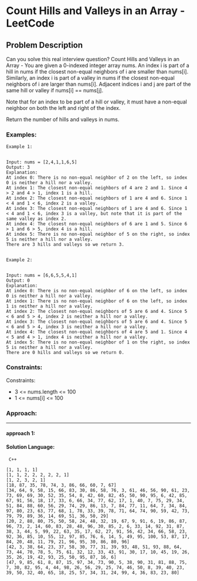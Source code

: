 # Count Hills and Valleys in an Array - LeetCode
  
  ## Problem Description
  
  Can you solve this real interview question? Count Hills and Valleys in an Array - You are given a 0-indexed integer array nums. An index i is part of a hill in nums if the closest non-equal neighbors of i are smaller than nums[i]. Similarly, an index i is part of a valley in nums if the closest non-equal neighbors of i are larger than nums[i]. Adjacent indices i and j are part of the same hill or valley if nums[i] == nums[j].

Note that for an index to be part of a hill or valley, it must have a non-equal neighbor on both the left and right of the index.

Return the number of hills and valleys in nums.
  
  ### Examples:
  ```
  Example 1:


Input: nums = [2,4,1,1,6,5]
Output: 3
Explanation:
At index 0: There is no non-equal neighbor of 2 on the left, so index 0 is neither a hill nor a valley.
At index 1: The closest non-equal neighbors of 4 are 2 and 1. Since 4 > 2 and 4 > 1, index 1 is a hill. 
At index 2: The closest non-equal neighbors of 1 are 4 and 6. Since 1 < 4 and 1 < 6, index 2 is a valley.
At index 3: The closest non-equal neighbors of 1 are 4 and 6. Since 1 < 4 and 1 < 6, index 3 is a valley, but note that it is part of the same valley as index 2.
At index 4: The closest non-equal neighbors of 6 are 1 and 5. Since 6 > 1 and 6 > 5, index 4 is a hill.
At index 5: There is no non-equal neighbor of 5 on the right, so index 5 is neither a hill nor a valley. 
There are 3 hills and valleys so we return 3.


Example 2:


Input: nums = [6,6,5,5,4,1]
Output: 0
Explanation:
At index 0: There is no non-equal neighbor of 6 on the left, so index 0 is neither a hill nor a valley.
At index 1: There is no non-equal neighbor of 6 on the left, so index 1 is neither a hill nor a valley.
At index 2: The closest non-equal neighbors of 5 are 6 and 4. Since 5 < 6 and 5 > 4, index 2 is neither a hill nor a valley.
At index 3: The closest non-equal neighbors of 5 are 6 and 4. Since 5 < 6 and 5 > 4, index 3 is neither a hill nor a valley.
At index 4: The closest non-equal neighbors of 4 are 5 and 1. Since 4 < 5 and 4 > 1, index 4 is neither a hill nor a valley.
At index 5: There is no non-equal neighbor of 1 on the right, so index 5 is neither a hill nor a valley.
There are 0 hills and valleys so we return 0.
  ```
  
  ### Constraints:
  
  Constraints:

 * 3 <= nums.length <= 100
 * 1 <= nums[i] <= 100
  
  
  ### Approach:
  ---
  
  #### approach 1:
  

  #### Solution Language:
  ```  C++  ```
  ```
  [1, 1, 1, 1]
[1, 1, 2, 2, 2, 2, 2, 1]
[1, 2, 3, 2, 1]
[18, 87, 35, 78, 74, 3, 86, 66, 60, 7, 67]
[34, 64, 9, 58, 15, 66, 83, 30, 86, 58, 76, 3, 61, 46, 56, 90, 61, 23, 73, 69, 69, 30, 52, 35, 54, 8, 42, 60, 82, 45, 50, 90, 95, 6, 42, 85, 67, 91, 56, 18, 17, 33, 6, 66, 34, 77, 62, 17, 1, 40, 7, 75, 29, 34, 51, 84, 88, 60, 56, 29, 74, 29, 86, 13, 7, 84, 77, 11, 64, 7, 34, 84, 97, 80, 23, 63, 77, 68, 1, 78, 33, 39, 78, 71, 64, 74, 90, 59, 42, 73, 79, 79, 89, 36, 14, 69, 51, 36, 50, 29]
[20, 2, 88, 80, 75, 50, 58, 24, 48, 32, 19, 67, 9, 91, 6, 19, 86, 87, 96, 73, 2, 14, 60, 83, 28, 48, 96, 30, 85, 2, 6, 33, 14, 92, 31, 87, 38, 3, 44, 5, 99, 22, 63, 35, 17, 62, 27, 91, 56, 42, 34, 66, 58, 23, 92, 36, 85, 10, 55, 12, 97, 85, 76, 6, 14, 5, 49, 95, 100, 53, 87, 17, 84, 20, 48, 11, 79, 21, 96, 95, 30, 86, 80, 96]
[42, 3, 38, 64, 23, 37, 58, 30, 77, 31, 39, 93, 48, 51, 93, 88, 64, 73, 44, 70, 78, 5, 75, 61, 32, 12, 33, 43, 91, 30, 17, 10, 45, 19, 26, 35, 26, 19, 42, 93, 25, 50, 95, 87, 16, 6]
[47, 9, 85, 61, 8, 87, 15, 97, 34, 73, 90, 5, 38, 90, 31, 81, 88, 75, 7, 30, 82, 95, 4, 44, 98, 26, 56, 29, 25, 74, 46, 50, 8, 39, 40, 23, 39, 50, 32, 40, 65, 18, 25, 57, 34, 31, 24, 99, 4, 36, 83, 23, 80]
  ```
  